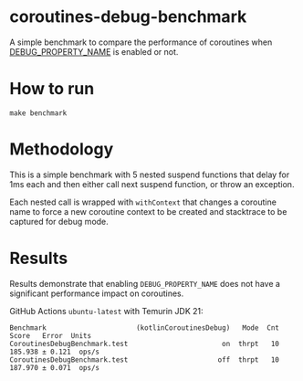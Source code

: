 # coroutines-debug-benchmark
A simple benchmark to compare the performance of coroutines when [DEBUG_PROPERTY_NAME](https://kotlinlang.org/api/kotlinx.coroutines/kotlinx-coroutines-core/kotlinx.coroutines/-d-e-b-u-g_-p-r-o-p-e-r-t-y_-n-a-m-e.html) is enabled or not.

# How to run
`make benchmark`

# Methodology
This is a simple benchmark with 5 nested suspend functions that delay for 1ms each and then either call next suspend function, or throw an exception.

Each nested call is wrapped with `withContext` that changes a coroutine name to force a new coroutine context to be created and stacktrace to be captured for debug mode.

# Results

Results demonstrate that enabling `DEBUG_PROPERTY_NAME` does not have a significant performance impact on coroutines.

GitHub Actions `ubuntu-latest` with Temurin JDK 21:
```
Benchmark                      (kotlinCoroutinesDebug)   Mode  Cnt    Score   Error  Units
CoroutinesDebugBenchmark.test                       on  thrpt   10  185.938 ± 0.121  ops/s
CoroutinesDebugBenchmark.test                      off  thrpt   10  187.970 ± 0.071  ops/s
```
